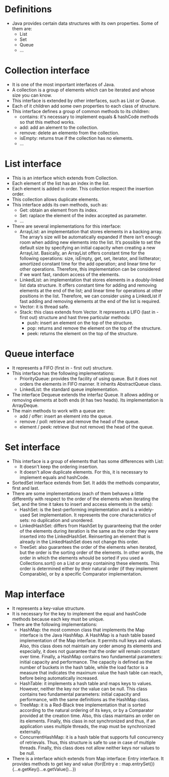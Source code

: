 # Definitions
- Java provides certain data structures with its own properties. Some of them are:
	- List
	- Set
	- Queue
	- ...

# Collection interface
- It is one of the most important interfaces of Java.
- A collection is a group of elements which can be iterated and whose size you can know.
- This interface is extended by other interfaces, such as List or Queue.
- Each of it children add some own properties to each class of structure.
- This interface defines a group of common methods to its children:
    - contains: it's necessary to implement equals & hashCode methods so that this method works.
    - add: add an alement to the collection.
    - remove: delete an elemento from the collection.
    - isEmpty: returns true if the collection has no elements.
    - ...
# List interface
- This is an interface which extends from Collection.
- Each element of the list has an index in the list.
- Each element is added in order. This collection respect the insertion order.
- This collection allows duplicate elements.
- This interface adds its own methods, such as:
    - Get: obtain an element from its index.
    - Set: raplace the element of the index accepted as parameter.
    - ...
- There are several implementations for this interface:
	- ArrayList: an implementation that stores elements in a backing array. The array’s size will be automatically expanded if there isn’t enough room when adding new elements into the list. It’s possible to set the default size by specifying an initial capacity when creating a new ArrayList. Basically, an ArrayList offers constant time for the following operations: size, isEmpty, get, set, iterator, and listIterator; amortized constant time for the add operation; and linear time for other operations. Therefore, this implementation can be considered if we want fast, random access of the elements.
	- LinkedList: an implementation that stores elements in a doubly-linked list data structure. It offers constant time for adding and removing elements at the end of the list; and linear time for operations at other positions in the list. Therefore, we can consider using a LinkedList if fast adding and removing elements at the end of the list is required.
	- Vector: it is thread safe.
	- Stack: this class extends from Vector. It represents a LIFO (last in - first out) structure and hast three particular methods:
	    - push: insert an element on the top of the structure.
	    - pop: returns and remove the element on the top of the structure.
	    - peek: returns the element on the top of the structure.
# Queue interface
- It represents a FIFO (first in - first out) structure.
- This interface has the following implementations:
    - PriorityQueue: provides the facility of using queue. But it does not orders the elements in FIFO manner. It inherits AbstractQueue class.
    - LinkedList: the standard queue implementation.
- The interface Dequeue extends the interfaz Queue. It allows adding or removing elements at both ends (it has two heads). Its implementation is ArrayDeque.
- The main methods to work with a queue are:
    - add / offer: insert an element into the queue.
    - remove / poll: retrieve and remove the head of the queue.
    - element / peek: retrieve (but not remove) the head of the queue.
# Set interface
- This interface is a group of elements that has some differences with List:
    - It doesn't keep the ordering insertion.
    - It doesn't allow duplicate elements. For this, it is necessary to implement equals and hashCode.
- SortedSet interface extends from Set. It adds the methods comparator, first and last.
- There are some implementations (each of them behaves a little differently with respect to the order of the elements when iterating the Set, and the time it takes to insert and access elements in the sets):
    - HashSet: is the best-performing implementation and is a widely-used Set implementation. It represents the core characteristics of sets: no duplication and unordered.
    - LinkedHashSet: differs from HashSet by guaranteeing that the order of the elements during iteration is the same as the order they were inserted into the LinkedHashSet. Reinserting an element that is already in the LinkedHashSet does not change this order.
    - TreeSet: also guarantees the order of the elements when iterated, but the order is the sorting order of the elements. In other words, the order in which the elements whould be sorted if you used a Collections.sort() on a List or array containing these elements. This order is determined either by their natural order (if they implement Comparable), or by a specific Comparator implementation.
# Map interface
- It represents a key-value structure.
- It is necessary for the key to implement the equal and hashCode methods because each key must be unique.
- There are the following implementations:
    - HashMap: the most common class that implements the Map interface is the Java HashMap. A HashMap is a hash table based implementation of the Map interface. It permits null keys and values. Also, this class does not maintain any order among its elements and especially, it does not guarantee that the order will remain constant over time. Finally, a HashMap contains two fundamental parameters: initial capacity and performance. The capacity is defined as the number of buckets in the hash table, while the load factor is a measure that indicates the maximum value the hash table can reach, before being automatically increased.
    - HashTable: it implements a hash table and maps keys to values. However, neither the key nor the value can be null. This class contains two fundamental parameters: initial capacity and performance, with the same definitions as the HashMap class.
    - TreeMap: it is a Red-Black tree implementation that is sorted according to the natural ordering of its keys, or by a Comparator provided at the creation time. Also, this class maintains an order on its elements. Finally, this class in not synchronized and thus, if an application uses multiple threads, the map must be synchronized externally.
    - ConcurrentHashMap: it is a hash table that supports full concurrency of retrievals. Thus, this structure is safe to use in case of multiple threads. Finally, this class does not allow neither keys nor values to be null.
- There is a interface which extends from Map interface: Entry interface. It provides methods to get key and value (for(Entry e : map.entrySet()){...e.getKey()...e.getValue()...})